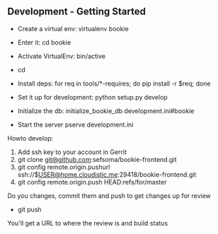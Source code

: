 Development - Getting Started
---------------

- Create a virtual env:
virtualenv bookie

- Enter it:
cd bookie

- Activate VirtualEnv:
  bin/active 

- cd <directory containing this file>

- Install deps:
for req in tools/*-requires; do pip install -r $req; done

- Set it up for development:
python setup.py develop

- Initialize the db:
initialize_bookie_db development.ini#bookie

- Start the server
pserve development.ini


Howto develop:
1. Add ssh key to your account in Gerrit
2. git clone git@github.com:sefsoma/bookie-frontend.git
3. git config remote.origin.pushurl ssh://$USER@home.cloudistic.me:29418/bookie-frontend.git
4. git config remote.origin.push HEAD:refs/for/master

Do you changes, commit them and push to get changes up for review
* git push

You'll get a URL to where the review is and build status
